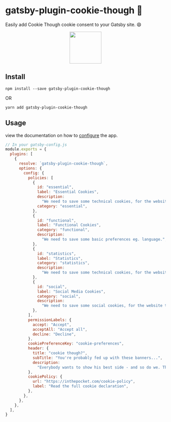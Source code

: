 # gatsby-plugin-cookie-though 🍪

Easily add Cookie Though cookie consent to your Gatsby site. 😄

<div align="center">
    <img src="https://cookiethough.dev/logo.png" width="100" height="auto"/>
</div>

## Install

`npm install --save gatsby-plugin-cookie-though`

OR

`yarn add gatsby-plugin-cookie-though`

## Usage
view the documentation on how to [configure](https://cookiethough.dev/configuration/) the app.

```javascript
// In your gatsby-config.js
module.exports = {
  plugins: [
    {
      resolve: `gatsby-plugin-cookie-though`,
      options: {
        config: {
          policies: [
            {
              id: "essential",
              label: "Essential Cookies",
              description:
                "We need to save some technical cookies, for the website to function properly.",
              category: "essential",
            },
            {
              id: "functional",
              label: "Functional Cookies",
              category: "functional",
              description:
                "We need to save some basic preferences eg. language.",
            },
            {
              id: "statistics",
              label: "Statistics",
              category: "statistics",
              description:
                "We need to save some technical cookies, for the website to function properly.",
            },
            {
              id: "social",
              label: "Social Media Cookies",
              category: "social",
              description:
                "We need to save some social cookies, for the website to function properly.",
            },
          ],
          permissionLabels: {
            accept: "Accept",
            acceptAll: "Accept all",
            decline: "Decline",
          },
          cookiePreferenceKey: "cookie-preferences",
          header: {
            title: "cookie though?",
            subTitle: "You're probably fed up with these banners...",
            description:
              "Everybody wants to show his best side - and so do we. That’s why we use cookies to guarantee you a better experience.",
          },
          cookiePolicy: {
            url: "https://inthepocket.com/cookie-policy",
            label: "Read the full cookie declaration",
          },
        },
      },
    },
  ],
}
```